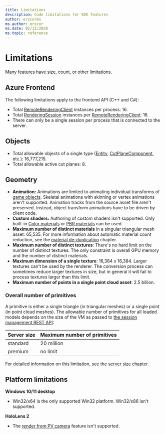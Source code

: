```yaml
---
title: Limitations
description: Code limitations for SDK features
author: erscorms
ms.author: erscor
ms.date: 02/11/2020
ms.topic: reference
---
```


# Limitations

Many features have size, count, or other limitations.

## Azure Frontend

The following limitations apply to the frontend API (C++ and C#):
* Total [RemoteRenderingClient](/dotnet/api/microsoft.azure.remoterendering.remoterenderingclient) instances per process: 16.
* Total [RenderingSession](/dotnet/api/microsoft.azure.remoterendering.renderingsession) instances per [RemoteRenderingClient](/dotnet/api/microsoft.azure.remoterendering.remoterenderingclient): 16.
* There can only be a single session per process that is connected to the server.

## Objects

* Total allowable objects of a single type ([Entity](../concepts/entities.md), [CutPlaneComponent](../overview/features/cut-planes.md), etc.): 16,777,215.
* Total allowable active cut planes: 8.

## Geometry

* **Animation:** Animations are limited to animating individual transforms of [game objects](../concepts/entities.md). Skeletal animations with skinning or vertex animations aren't supported. Animation tracks from the source asset file aren't preserved. Instead, object transform animations have to be driven by client code.
* **Custom shaders:** Authoring of custom shaders isn't supported. Only built-in [Color materials](../overview/features/color-materials.md) or [PBR materials](../overview/features/pbr-materials.md) can be used.
* **Maximum number of distinct materials** in a singular triangular mesh asset: 65,535. For more information about automatic material count reduction, see the [material de-duplication](../how-tos/conversion/configure-model-conversion.md#material-deduplication) chapter.
* **Maximum number of distinct textures**: There's no hard limit on the number of distinct textures. The only constraint is overall GPU memory and the number of distinct materials.
* **Maximum dimension of a single texture**: 16,384 x 16,384. Larger textures can't be used by the renderer. The conversion process can sometimes reduce larger textures in size, but in general it will fail to process textures larger than this limit.
* **Maximum number of points in a single point cloud asset**: 2.5 billion.

### Overall number of primitives

A primitive is either a single triangle (in triangular meshes) or a single point (in point cloud meshes).
The allowable number of primitives for all loaded models depends on the size of the VM as passed to [the session management REST API](../how-tos/session-rest-api.md):

| Server size | Maximum number of primitives |
|:--------|:------------------|
|standard| 20 million |
|premium| no limit |

For detailed information on this limitation, see the [server size](../reference/vm-sizes.md) chapter.

## Platform limitations

**Windows 10/11 desktop**

* Win32/x64 is the only supported Win32 platform. Win32/x86 isn't supported.

**HoloLens 2**

* The [render from PV camera](/windows/mixed-reality/mixed-reality-capture-for-developers#render-from-the-pv-camera-opt-in) feature isn't supported.